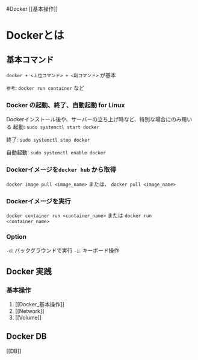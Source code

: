 #Docker
[[基本操作]]


# Dockerとは

## 基本コマンド

`docker + <上位コマンド> + <副コマンド>` が基本 

`参考`: `docker run container` など


### Docker の起動、終了、自動起動 for Linux
Dockerインストール後や、サーバーの立ち上げ時など、特別な場合にのみ用いる
起動: 
`sudo systemctl start docker`

終了: 
`sudo systemctl stop docker`

自動起動:
`sudo systemctl enable docker`

### Dockerイメージを`docker hub` から取得

`docker image pull <image_name>` 
または、
`docker pull <image_name>`

### Dockerイメージを実行

`docker container run <container_name>`
または
`docker run <container_name>`

### Option

`-d`: バックグラウンドで実行
`-i`: キーボード操作

## Docker 実践

### 基本操作

1. [[Docker_基本操作]]
2. [[Network]]
3. [[Volume]]


## Docker DB

[[DB]]


